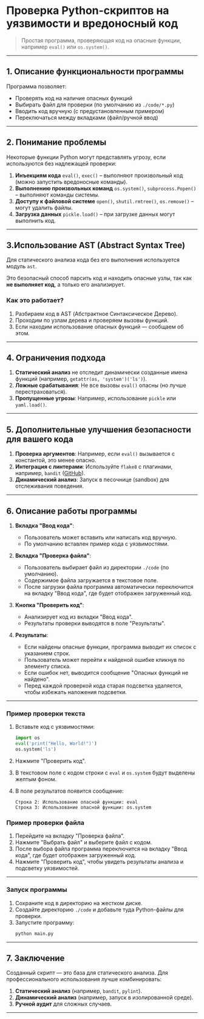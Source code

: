 # **Проверка Python-скриптов на уязвимости и вредоносный код**

> Простая программа, проверяющая код на опасные функции, например `eval()` или `os.system()`.

---

## 1. **Описание функциональности программы**

Программа позволяет:

-   Проверять код на наличие опасных функций
-   Выбирать файл для проверки (по умолчанию из `./code/*.py`)
-   Вводить код вручную (с предустановленным примером)
-   Переключаться между вкладками (файл/ручной ввод)

---

## 2. **Понимание проблемы**

Некоторые функции Python могут представлять угрозу, если используются без надлежащей проверки:

1. **Инъекциям кода**
   `eval()`, `exec()` – выполняют произвольный код (можно запустить вредоносные команды).
2. **Выполнению произвольных команд**
   `os.system()`, `subprocess.Popen()` – выполняют команды системы.
3. **Доступу к файловой системе**
   `open()`, `shutil.rmtree()`, `os.remove()` – могут удалить файлы.
4. **Загрузка данных**
   `pickle.load()` – при загрузке данных могут выполнить код.

---

## 3.**Использование AST (Abstract Syntax Tree)**

Для статического анализа кода без его выполнения используется модуль `ast`.

Это безопасный способ парсить код и находить опасные узлы, так как **не выполняет код**, а только его анализирует.

### **Как это работает?**

1. Разбираем код в AST (Абстрактное Синтаксическое Дерево).
2. Проходим по узлам дерева и проверяем вызовы функций.
3. Если находим использование опасных функций — сообщаем об этом.

---

## 4. **Ограничения подхода**

1. **Статический анализ** не отследит динамически созданные имена функций (например, `getattr(os, 'system')('ls')`).
2. **Ложные срабатывания**: Не все вызовы `eval()` опасны (но лучше перестраховаться).
3. **Пропущенные угрозы**: Например, использование `pickle` или `yaml.load()`.

---

## 5. **Дополнительные улучшения безопасности для вашего кода**

1. **Проверка аргументов**: Например, если `eval()` вызывается с константой, это менее опасно.
2. **Интеграция с линтерами**: Используйте `flake8` с плагинами, например, `bandit` ([GitHub](https://github.com/PyCQA/bandit)).
3. **Динамический анализ**: Запуск в песочнице (sandbox) для отслеживания поведения.

---

## 6. **Описание работы программы**

1. **Вкладка "Ввод кода"**:

    - Пользователь может вставить или написать код вручную.
    - По умолчанию вставлен пример кода с уязвимостями.

2. **Вкладка "Проверка файла"**:

    - Пользователь выбирает файл из директории `./code` (по умолчанию).
    - Содержимое файла загружается в текстовое поле.
    - После загрузки файла программа автоматически переключится на вкладку "Ввод кода", где будет отображен загруженный код.

3. **Кнопка "Проверить код"**:

    - Анализирует код из вкладки "Ввод кода".
    - Результаты проверки выводятся в поле "Результаты".

4. **Результаты**:

    - Если найдены опасные функции, программа выводит их список с указанием строк.
    - Пользователь может перейти к найденой ошибке кликнув по элементу списка.
    - Если ошибок нет, выводится сообщение "Опасных функций не найдено".
    - Перед каждой проверкой кода старая подсветка удаляется, чтобы избежать наложения подсветки.

---

### **Пример проверки текста**

1. Вставьте код с уязвимостями:

    ```python
    import os
    eval('print("Hello, World!")')
    os.system('ls')
    ```

2. Нажмите "Проверить код".

3. В текстовом поле с кодом строки с `eval` и `os.system` будут выделены желтым фоном.

4. В поле результатов появится сообщение:
    ```
    Строка 2: Использование опасной функции: eval
    Строка 3: Использование опасной функции: os.system
    ```

### **Пример проверки файла**

1. Перейдите на вкладку "Проверка файла".
2. Нажмите "Выбрать файл" и выберите файл с кодом.
3. После выбора файла программа переключится на вкладку "Ввод кода", где будет отображен загруженный код.
4. Нажмите "Проверить код", чтобы увидеть результаты анализа и подсветку уязвимостей.

---

### **Запуск программы**

1. Сохраните код в директорию на жестком диске.
2. Создайте директорию `./code` и добавьте туда Python-файлы для проверки.
3. Запустите программу:
    ```bash
    python main.py
    ```

---

## 7. **Заключение**

Созданный скрипт — это база для статического анализа. Для профессионального использования лучше комбинировать:

1. **Статический анализ** (например, `bandit`, `pylint`).
2. **Динамический анализ** (например, запуск в изолированной среде).
3. **Ручной аудит** для сложных случаев.

---
